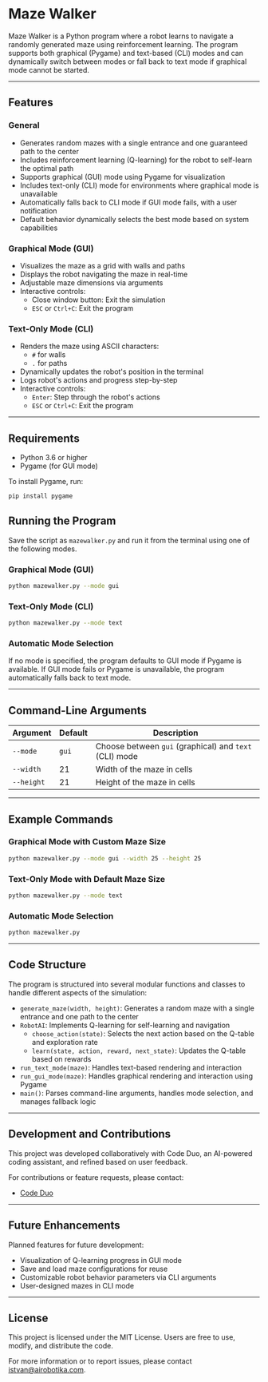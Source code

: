 # Maze Walker

Maze Walker is a Python program where a robot learns to navigate a randomly generated maze using reinforcement learning. The program supports both graphical (Pygame) and text-based (CLI) modes and can dynamically switch between modes or fall back to text mode if graphical mode cannot be started.

---

## Features

### General

- Generates random mazes with a single entrance and one guaranteed path to the center
- Includes reinforcement learning (Q-learning) for the robot to self-learn the optimal path
- Supports graphical (GUI) mode using Pygame for visualization
- Includes text-only (CLI) mode for environments where graphical mode is unavailable
- Automatically falls back to CLI mode if GUI mode fails, with a user notification
- Default behavior dynamically selects the best mode based on system capabilities

### Graphical Mode (GUI)

- Visualizes the maze as a grid with walls and paths
- Displays the robot navigating the maze in real-time
- Adjustable maze dimensions via arguments
- Interactive controls:
  - Close window button: Exit the simulation
  - `ESC` or `Ctrl+C`: Exit the program

### Text-Only Mode (CLI)

- Renders the maze using ASCII characters:
  - `#` for walls
  - `.` for paths
- Dynamically updates the robot's position in the terminal
- Logs robot's actions and progress step-by-step
- Interactive controls:
  - `Enter`: Step through the robot's actions
  - `ESC` or `Ctrl+C`: Exit the program

---

## Requirements

- Python 3.6 or higher
- Pygame (for GUI mode)

To install Pygame, run:

```bash
pip install pygame
```

## Running the Program

Save the script as `mazewalker.py` and run it from the terminal using one of the following modes.

### Graphical Mode (GUI)

```bash
python mazewalker.py --mode gui
```

### Text-Only Mode (CLI)

```bash
python mazewalker.py --mode text
```

### Automatic Mode Selection

If no mode is specified, the program defaults to GUI mode if Pygame is available. If GUI mode fails or Pygame is unavailable, the program automatically falls back to text mode.

---

## Command-Line Arguments

| Argument   | Default | Description                                            |
| ---------- | ------- | ------------------------------------------------------ |
| `--mode`   | `gui`   | Choose between `gui` (graphical) and `text` (CLI) mode |
| `--width`  | 21      | Width of the maze in cells                             |
| `--height` | 21      | Height of the maze in cells                            |

---

## Example Commands

### Graphical Mode with Custom Maze Size

```bash
python mazewalker.py --mode gui --width 25 --height 25
```

### Text-Only Mode with Default Maze Size

```bash
python mazewalker.py --mode text
```

### Automatic Mode Selection

```bash
python mazewalker.py
```

---

## Code Structure

The program is structured into several modular functions and classes to handle different aspects of the simulation:

- `generate_maze(width, height)`: Generates a random maze with a single entrance and one path to the center
- `RobotAI`: Implements Q-learning for self-learning and navigation
  - `choose_action(state)`: Selects the next action based on the Q-table and exploration rate
  - `learn(state, action, reward, next_state)`: Updates the Q-table based on rewards
- `run_text_mode(maze)`: Handles text-based rendering and interaction
- `run_gui_mode(maze)`: Handles graphical rendering and interaction using Pygame
- `main()`: Parses command-line arguments, handles mode selection, and manages fallback logic

---

## Development and Contributions

This project was developed collaboratively with Code Duo, an AI-powered coding assistant, and refined based on user feedback.

For contributions or feature requests, please contact:

- [Code Duo](https://chat.openai.com/g/g-RRSEH8DSf-code-duo)

---

## Future Enhancements

Planned features for future development:

- Visualization of Q-learning progress in GUI mode
- Save and load maze configurations for reuse
- Customizable robot behavior parameters via CLI arguments
- User-designed mazes in CLI mode

---

## License

This project is licensed under the MIT License. Users are free to use, modify, and distribute the code.

For more information or to report issues, please contact istvan@airobotika.com.
